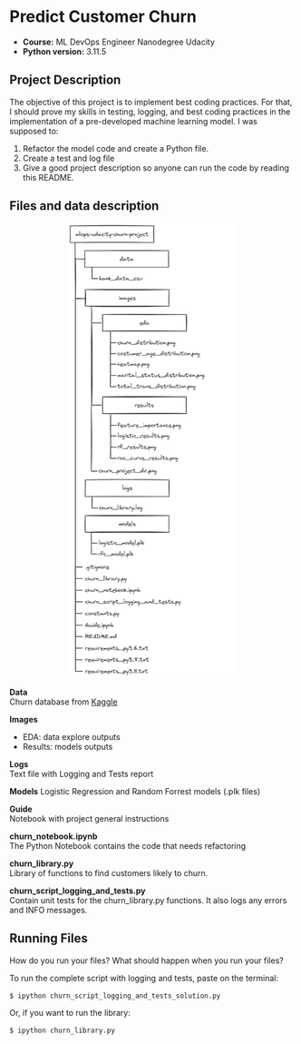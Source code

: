 # Predict Customer Churn

- **Course:** ML DevOps Engineer Nanodegree Udacity
- **Python version:** 3.11.5

## Project Description
The objective of this project is to implement best coding practices. For that, I should prove my skills in testing, logging, and best coding practices in the implementation of a pre-developed machine learning model. I was supposed to:
1. Refactor the model code and create a Python file.
2. Create a test and log file
3. Give a good project description so anyone can run the code by reading this README.

## Files and data description

<p style="text-align: center"><img src=".\images\churn_project_dir.png"  width="300"/></p>

**Data**
<br>Churn database from [Kaggle](https://www.kaggle.com/datasets/sakshigoyal7/credit-card-customers/data)

**Images**
- EDA: data explore outputs
- Results: models outputs

**Logs**
<br> Text file with Logging and Tests report

**Models**
Logistic Regression and Random Forrest models (.plk files)

**Guide**
<br> Notebook with project general instructions

**churn_notebook.ipynb**
<br>The Python Notebook contains the code that needs refactoring

**churn_library.py**
<br> Library of functions to find customers likely to churn.

**churn_script_logging_and_tests.py**
<br> Contain unit tests for the churn_library.py functions. It also logs any errors and INFO messages.

## Running Files
How do you run your files? What should happen when you run your files?

To run the complete script with logging and tests, paste on the terminal:

    $ ipython churn_script_logging_and_tests_solution.py

Or, if you want to run the library:

    $ ipython churn_library.py
